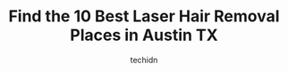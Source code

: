---
layout: ampstory
image: https://i0.wp.com/www.depkes.org/wp-content/uploads/2023/06/laser-hair-removal-0-in-austin-tx-1685777354.png?resize=640,853
author: techidn
featured: false
description: Discover the impressive array of Laser Hair Removal options in Austin TX, where you can find 10 of the largest Laser Hair Removal establishments in the area. From renowned classics to hidden
title: Find the 10 Best Laser Hair Removal Places in Austin TX
cover:
   title: Find the 10 Best Laser Hair Removal Places in Austin TX
   subtitle: Rickpate
   background: https://www.depkes.org/wp-content/uploads/2023/06/laser-hair-removal-0-in-austin-tx-1685777354.png

pages: 
 - layout: thirds
   top: <h1>#1 Simplicity Laser</h1>
   bottom: "<p>I recently had the pleasure of undergoing laser treatments at Simplicity Laser, and I cant express enough how incredible my experience has been. As a trans woman, its n</p>"
   background: https://www.depkes.org/wp-content/uploads/2023/06/laser-hair-removal-1-in-austin-tx-1685777354.jpeg
   backgroundblur: true
 - layout: thirds
   top: <h1>#2 Milan Laser Hair Removal</h1>
   bottom: "<p>Im several months into my treatment, and its been fabulous. The is so friendly and easy to work with, and they always make me feel comfortable in my appointment. I last</p>"
   background: https://www.depkes.org/wp-content/uploads/2023/06/laser-hair-removal-2-in-austin-tx-1685777355.jpeg
   cta:
      link: https://www.depkes.org/blog/find-the-10-best-laser-hair-removal-places-in-austin-tx/
      text: Find the 10 Best Laser Hair Removal Places in Austin TX
 - layout: thirds
   top: <h1>#3 Alite Laser Hair Removal</h1>
   bottom: "<p>504 W 17th St, Austin, TX 78701, United States</p>"
   background: https://www.depkes.org/wp-content/uploads/2023/06/laser-hair-removal-3-in-austin-tx-1685777356.jpeg
   cta:
      link: https://www.depkes.org/blog/find-the-10-best-laser-hair-removal-places-in-austin-tx/
      text: Find the 10 Best Laser Hair Removal Places in Austin TX
 - layout: thirds
   top: <h1>#4 Austin Laser Solutions - Bee Cave</h1>
   bottom: "<p>12700 Hill Country Blvd #121, Austin, TX 78738, United States</p>"
   background: https://images.unsplash.com/photo-1553949345-eb786bb3f7ba?ixlib=rb-4.0.3&ixid=MnwxMjA3fDB8MHxwaG90by1wYWdlfHx8fGVufDB8fHx8&auto=format&fit=crop&w=640&h=853&q=80
   cta:
      link: https://www.depkes.org/blog/find-the-10-best-laser-hair-removal-places-in-austin-tx/
      text: Find the 10 Best Laser Hair Removal Places in Austin TX
 - layout: thirds
   top: <h1>#5 SEV Laser</h1>
   bottom: "<p>208 Colorado St, Austin, TX 78701, United States</p>"
   background: https://images.unsplash.com/photo-1527066579998-dbbae57f45ce?ixlib=rb-4.0.3&ixid=MnwxMjA3fDB8MHxwaG90by1wYWdlfHx8fGVufDB8fHx8&auto=format&fit=crop&w=640&h=853&q=80
   cta:
      link: https://www.depkes.org/blog/find-the-10-best-laser-hair-removal-places-in-austin-tx/
      text: Find the 10 Best Laser Hair Removal Places in Austin TX
 - layout: thirds
   top: <h1>#6 Austin Laser Solutions - Sunset Valley</h1>
   bottom: "<p>5601 Brodie Ln #1000, Austin, TX 78745, United States</p>"
   background: https://images.unsplash.com/photo-1536745287225-21d689278fd1?ixlib=rb-4.0.3&ixid=MnwxMjA3fDB8MHxwaG90by1wYWdlfHx8fGVufDB8fHx8&auto=format&fit=crop&w=640&h=853&q=80
   cta:
      link: https://www.depkes.org/blog/find-the-10-best-laser-hair-removal-places-in-austin-tx/
      text: Find the 10 Best Laser Hair Removal Places in Austin TX
 - layout: thirds
   top: <h1>#7 Austin Med Spa</h1>
   bottom: "<p>1611 W 6th St, Austin, TX 78703, United States</p>"
   background: https://images.unsplash.com/photo-1496096265110-f83ad7f96608?ixlib=rb-4.0.3&ixid=MnwxMjA3fDB8MHxwaG90by1wYWdlfHx8fGVufDB8fHx8&auto=format&fit=crop&w=640&h=853&q=80
   cta:
      link: https://www.depkes.org/blog/find-the-10-best-laser-hair-removal-places-in-austin-tx/
      text: Find the 10 Best Laser Hair Removal Places in Austin TX
 - layout: thirds
   middle: Continue reading...
   background: https://images.unsplash.com/photo-1564951434112-64d74cc2a2d7?ixlib=rb-4.0.3&ixid=MnwxMjA3fDB8MHxwaG90by1wYWdlfHx8fGVufDB8fHx8&auto=format&fit=crop&w=640&h=853&q=80
   cta:
      link: https://www.depkes.org/blog/find-the-10-best-laser-hair-removal-places-in-austin-tx/
      text: Find the 10 Best Laser Hair Removal Places in Austin TX
      
---